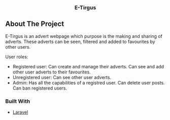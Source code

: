  <h3 align="center">E-Tirgus</h3>

<!-- ABOUT THE PROJECT -->
## About The Project

E-Tirgus is an advert webpage which purpose is the making and sharing of adverts. These adverts can be seen, filtered and added to favourites by other users.

User roles:
- Registered user: Can create and manage their adverts. Can see and add other user adverts to their favourites.
- Unregistered user: Can see other user adverts.
- Admin: Has all the capabilities of a registred user. Can delete user posts. Can ban registered users.




### Built With

* [Laravel](https://laravel.com)
